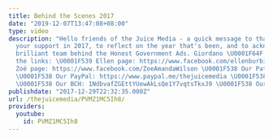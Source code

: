 ```yaml
---
title: Behind the Scenes 2017
date: "2019-12-07T13:47:08+08:00"
type: video
description: "Hello friends of the Juice Media - a quick message to thank y'all for
  your support in 2017, to reflect on the year that's been, and to acknowledge the
  brilliant team behind the Honest Government Ads. Giordano \U0001F64F Here are all
  the links: \U0001F539 Ellen page: https://www.facebook.com/ellenburbidgeactor \U0001F539
  Zoë page: https://www.facebook.com/ZoeAmandaWilson \U0001F538 Our Patreon: https://www.patreon.com/thejuicemedia
  \U0001F538 Our PayPal: https://www.paypal.me/thejuicemedia \U0001F538 Our BTC: 1HMPK1zFCLopAvNEvR3aehFU1tSvHeWkTS
  \U0001F538 Our BCH: 1NdbvafZGEttYUewAkLsQe1Y7vqtsTkxJ9 \U0001F538 Our ETH: 0xb6cEC5a9f2b62A422F313C15860849122fA8Bc9f"
publishdate: "2017-12-29T22:32:35.000Z"
url: /thejuicemedia/PVMZ1MC5Ih8/
providers:
  youtube:
    id: PVMZ1MC5Ih8
---
```

